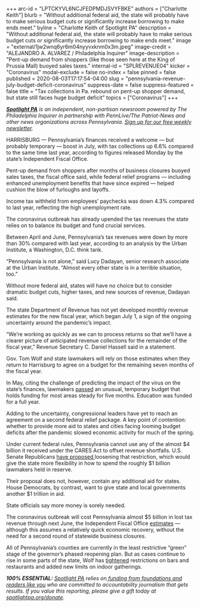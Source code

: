 +++
arc-id = "LPTCKYVL6NCJFEDPMDJSVYFBKE"
authors = ["Charlotte Keith"]
blurb = "Without additional federal aid, the state will probably have to make serious budget cuts or significantly increase borrowing to make ends meet."
byline = "Charlotte Keith of Spotlight PA"
description = "Without additional federal aid, the state will probably have to make serious budget cuts or significantly increase borrowing to make ends meet."
image = "external/1jw2wnq6yr6m04nyyvxknm0x3m.jpeg"
image-credit = "ALEJANDRO A. ALVAREZ / Philadelphia Inquirer"
image-description = "Pent-up demand from shoppers (like those seen here at the King of Prussia Mall) buoyed sales taxes."
internal-id = "SPLREVENUE04"
kicker = "Coronavirus"
modal-exclude = false
no-index = false
pinned = false
published = 2020-08-03T17:17:54-04:00
slug = "pennsylvania-revenue-july-budget-deficit-coronavirus"
suppress-date = false
suppress-featured = false
title = "Tax collections in Pa. rebound on pent-up shopper demand, but state still faces huge budget deficit"
topics = ["Coronavirus"]
+++

<a href="https://www.spotlightpa.org/"><i><b>Spotlight PA</b></i></a><i> is an independent, non-partisan newsroom powered by The Philadelphia Inquirer in partnership with PennLive/The Patriot-News and other news organizations across Pennsylvania. </i><a href="https://www.spotlightpa.org/newsletters"><i>Sign up for our free weekly newsletter</i></a><i>.</i>

HARRISBURG — Pennsylvania’s finances received a welcome — but probably temporary — boost in July, with tax collections up 6.6% compared to the same time last year, according to figures released Monday by the state’s Independent Fiscal Office. 

Pent-up demand from shoppers after months of business closures buoyed sales taxes, the fiscal office said, while federal relief programs — including enhanced unemployment benefits that have since expired — helped cushion the blow of furloughs and layoffs. 

Income tax withheld from employees’ paychecks was down 4.3% compared to last year, reflecting the high unemployment rate. 

The coronavirus outbreak has already upended the tax revenues the state relies on to balance its budget and fund crucial services.

Between April and June, Pennsylvania’s tax revenues were down by more than 30% compared with last year, according to an analysis by the Urban Institute, a Washington, D.C. think tank.

<script src="https://www.spotlightpa.org/embed.js" async></script><div data-spl-embed-version="1" data-spl-src="https://www.spotlightpa.org/embeds/donate/"></div>


“Pennsylvania is not alone,” said Lucy Dadayan, senior research associate at the Urban Institute. “Almost every other state is in a terrible situation, too.” 

Without more federal aid, states will have no choice but to consider dramatic budget cuts, higher taxes, and new sources of revenue, Dadayan said. 

The state Department of Revenue has not yet developed monthly revenue estimates for the new fiscal year, which began July 1, a sign of the ongoing uncertainty around the pandemic’s impact. 

“We’re working as quickly as we can to process returns so that we’ll have a clearer picture of anticipated revenue collections for the remainder of the fiscal year,” Revenue Secretary C. Daniel Hassell said in a statement. 

Gov. Tom Wolf and state lawmakers will rely on those estimates when they return to Harrisburg to agree on a budget for the remaining seven months of the fiscal year. 

In May, citing the challenge of predicting the impact of the virus on the state’s finances, lawmakers <a href="https://www.spotlightpa.org/news/2020/05/pennsylvania-short-term-budget-passes-wolf/">passed</a> an unusual, temporary budget that holds funding for most areas steady for five months. Education was funded for a full year. 

<script src="https://www.spotlightpa.org/embed.js" async></script><div data-spl-embed-version="1" data-spl-src="https://www.spotlightpa.org/embeds/newsletter/"></div>


Adding to the uncertainty, congressional leaders have yet to reach an agreement on a second federal relief package. A key point of contention: whether to provide more aid to states and cities facing looming budget deficits after the pandemic slowed economic activity for much of the spring. 

Under current federal rules, Pennsylvania cannot use any of the almost $4 billion it received under the CARES Act to offset revenue shortfalls. U.S. Senate Republicans <a href="https://web.archive.org/20200728022355/https://www.washingtonpost.com/business/2020/07/27/senate-coronavirus-legislation-heals-act/">have proposed </a>loosening that restriction, which would give the state more flexibility in how to spend the roughly $1 billion lawmakers held in reserve. 

Their proposal does not, however, contain any additional aid for states. House Democrats, by contrast, want to give state and local governments another $1 trillion in aid. 

State officials say more money is sorely needed. 

The coronavirus outbreak will cost Pennsylvania almost $5 billion in lost tax revenue through next June, the Independent Fiscal Office <a href="https://web.archive.org/20220103175525/http://www.ifo.state.pa.us/download.cfm?file=Resources/Documents/Official-Revenue-Estimate-2020-06.pdf">estimates</a> — although this assumes a relatively quick economic recovery, without the need for a second round of statewide business closures.

All of Pennsylvania’s counties are currently in the least restrictive “green” stage of the governor’s phased reopening plan. But as cases continue to rise in some parts of the state, Wolf has <a href="https://www.spotlightpa.org/news/2020/07/pennsylvania-coronavirus-restrictions-wolf-bars-restaurants-nightclubs-telework/">tightened</a> restrictions on bars and restaurants and added new limits on indoor gatherings. 

<i><b>100% ESSENTIAL:</b></i> <a href="https://www.spotlightpa.org/"><i>Spotlight PA</i></a><i> relies on</i><a href="https://www.spotlightpa.org/support"><i> funding from foundations and readers like you</i></a><i> who are committed to accountability journalism that gets results. If you value this reporting, please give a gift today at </i><a href="https://www.spotlightpa.org/donate"><i>spotlightpa.org/donate</i></a><i>.</i>

<script src="https://www.spotlightpa.org/embed.js" async></script><div data-spl-embed-version="1" data-spl-src="https://www.spotlightpa.org/embeds/tips/?tip_text=Do%20you%20have%20a%20tip%20about%20%3Cb%3Ehow%20Pa.'s%20government%20is%20responding%20to%20the%20coronavirus%3C%2Fb%3E%3F%20Tell%20us."></div>

